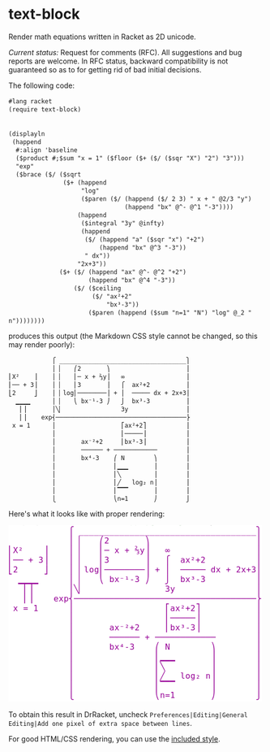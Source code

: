 text-block
==========
Render math equations written in Racket as 2D unicode.

*Current status:* Request for comments (RFC). All suggestions and bug reports are welcome.
In RFC status, backward compatibility is not guaranteed so as to for getting rid of bad initial decisions.

The following code:
```racket
#lang racket
(require text-block)


(displayln
 (happend
  #:align 'baseline
  ($product #;$sum "x = 1" ($floor ($+ ($/ ($sqr "X") "2") "3")))
  "exp"
  ($brace ($/ ($sqrt
               ($+ (happend
                    "log"
                    ($paren ($/ (happend ($/ 2 3) " x + " @2/3 "y")
                                (happend "bx" @^- @^1 "-3"))))
                   (happend
                    ($integral "3y" @infty)
                    (happend
                     ($/ (happend "a" ($sqr "x") "+2")
                         (happend "bx" @^3 "-3"))
                     " dx"))
                   "2x+3"))
              ($+ ($/ (happend "ax" @^- @^2 "+2")
                      (happend "bx" @^4 "-3"))
                  ($/ ($ceiling
                       ($/ "ax²+2"
                           "bx³-3"))
                      ($paren (happend ($sum "n=1" "N") "log" @_2 " n"))))))))
```
produces this output (the Markdown CSS style cannot be changed, so this may render poorly):
```
            ⎧ ___________________________________⎫
            ⎪ ▏   ⎛2       ⎞                     ⎪
⎢X²    ⎥    ⎪ ▏   ⎜─ x + ⅔y⎟   ∞                 ⎪
⎢── + 3⎥    ⎪ ▏   ⎜3       ⎟   ⎧  ax²+2          ⎪
⎣2     ⎦    ⎪ ▏log⎜────────⎟ + ⎪  ───── dx + 2x+3⎪
  ▁▁▁▁      ⎪ ▏   ⎝ bx⁻¹-3 ⎠   ⎭  bx³-3          ⎪
   ⎜⎟       ⎪╲▏                3y                ⎪
   ⎜⎟    exp⎨────────────────────────────────────⎬
 x = 1      ⎪                  ⎡ax²+2⎤           ⎪
            ⎪                  ⎢─────⎥           ⎪
            ⎪       ax⁻²+2     ⎢bx³-3⎥           ⎪
            ⎪       ────── + ────────────        ⎪
            ⎪       bx⁴-3    ⎛ N        ⎞        ⎪
            ⎪                ⎜▁▁▁       ⎟        ⎪
            ⎪                ⎜╲         ⎟        ⎪
            ⎪                ⎜╱   log₂ n⎟        ⎪
            ⎪                ⎜▔▔▔       ⎟        ⎪
            ⎩                ⎝n=1       ⎠        ⎭
```
Here's what it looks like with proper rendering:

![equation](img/eq-screenshot.png#1)

To obtain this result in DrRacket, uncheck
`Preferences|Editing|General Editing|Add one pixel of extra space between lines`.
 
For good HTML/CSS rendering, you can use the [included style](example.css).


